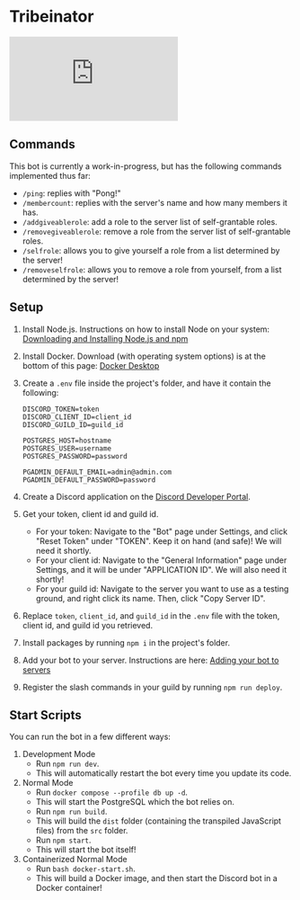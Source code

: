 # Tribeinator
[![discord.js](https://img.shields.io/github/package-json/dependency-version/KevinNovak/Discord-Bot-TypeScript-Template/discord.js)](https://discord.js.org/)

## Commands

This bot is currently a work-in-progress, but has the following commands implemented thus far:

- `/ping`: replies with "Pong!"
- `/membercount`: replies with the server's name and how many members it has.
- `/addgiveablerole`: add a role to the server list of self-grantable roles.
- `/removegiveablerole`: remove a role from the server list of self-grantable roles.
- `/selfrole`: allows you to give yourself a role from a list determined by the server!
- `/removeselfrole`: allows you to remove a role from yourself, from a list determined by the server!

## Setup
1. Install Node.js. Instructions on how to install Node on your system: [Downloading and Installing Node.js and npm](https://docs.npmjs.com/downloading-and-installing-node-js-and-npm)
2. Install Docker. Download (with operating system options) is at the bottom of this page: [Docker Desktop](https://docs.docker.com/desktop/)
3. Create a `.env` file inside the project's folder, and have it contain the following:

    ```
    DISCORD_TOKEN=token
    DISCORD_CLIENT_ID=client_id
    DISCORD_GUILD_ID=guild_id

    POSTGRES_HOST=hostname
    POSTGRES_USER=username
    POSTGRES_PASSWORD=password

    PGADMIN_DEFAULT_EMAIL=admin@admin.com
    PGADMIN_DEFAULT_PASSWORD=password
    ```
4. Create a Discord application on the [Discord Developer Portal](https://discord.com/developers/applications/).
5. Get your token, client id and guild id.
    - For your token: Navigate to the "Bot" page under Settings, and click "Reset Token" under "TOKEN". Keep it on hand (and safe)! We will need it shortly.
    - For your client id: Navigate to the "General Information" page under Settings, and it will be under "APPLICATION ID". We will also need it shortly!
    - For your guild id: Navigate to the server you want to use as a testing ground, and right click its name. Then, click "Copy Server ID".
6. Replace `token`, `client_id`, and `guild_id` in the `.env` file with the token, client id, and guild id you retrieved.
7. Install packages by running `npm i` in the project's folder.
8. Add your bot to your server. Instructions are here: [Adding your bot to servers](https://discordjs.guide/preparations/adding-your-bot-to-servers.html)
9. Register the slash commands in your guild by running `npm run deploy`.

## Start Scripts

You can run the bot in a few different ways:

1. Development Mode
    - Run `npm run dev`.
    - This will automatically restart the bot every time you update its code.
2. Normal Mode
    - Run `docker compose --profile db up -d`.
    - This will start the PostgreSQL which the bot relies on.
    - Run `npm run build`.
    - This will build the `dist` folder (containing the transpiled JavaScript files) from the `src` folder.
    - Run `npm start`.
    - This will start the bot itself!
3. Containerized Normal Mode
    - Run `bash docker-start.sh`.
    - This will build a Docker image, and then start the Discord bot in a Docker container!
